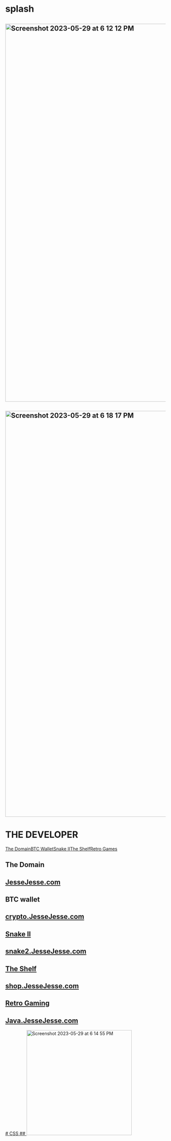 # splash
## <img width="1187" alt="Screenshot 2023-05-29 at 6 12 12 PM" src="https://github.com/sudo-self/splash/assets/119916323/5e0d9b6f-fe9c-44e4-9863-88cd843810a3">
## <img width="1275" alt="Screenshot 2023-05-29 at 6 18 17 PM" src="https://github.com/sudo-self/splash/assets/119916323/cae88328-0873-4a80-a956-517ce35fcdda">
### 
</head>
<body>
<sectio class="nav">
  <h1>THE DEVELOPER</h1>
  <div class="nav-container"><a class="nav-tab" href="#tab-svelte">The Domain</a><a class="nav-tab" href="#tab-esbuild">BTC Wallet</a><a class="nav-tab" href="#tab-next">Snake II</a><a class="nav-tab" href="#tab-typescript">The Shelf</a><a class="nav-tab" href="#tab-vite">Retro Games</a><span class="nav-tab-slider"></span></div>
</sectio>
<main class="main">
  <section class="slider" id="tab-svelte">
    <h1>The Domain</h1>
    <h2><a href="https://JesseJesse.com">JesseJesse.com</a></h2>
  </section>
  <section class="slider" id="tab-esbuild">
    <h1>BTC wallet</h1>
    <h2><a href="https://crypto.JesseJesse.com">crypto.JesseJesse.com</h2>
  </section>
  <section class="slider" id="tab-next">
    <h1>Snake II</h1>
    <h2><a href="https://snake2.JesseJesse.com">snake2.JesseJesse.com</h2>
  </section>
  <section class="slider" id="tab-typescript">
    <h1>The Shelf</h1>
    <h2><a href="https://shop.JesseJesse.com">shop.JesseJesse.com</h2>
  </section>
  <section class="slider" id="tab-vite">
    <h1>Retro Gaming</h1>
    <h2><a href="https://Java.JesseJesse.com">Java.JesseJesse.com</h2>
  </section>
</main>
<canvas class="background"></canvas>
</body>
</html>
# CSS
## <img width="330" alt="Screenshot 2023-05-29 at 6 14 55 PM" src="https://github.com/sudo-self/splash/assets/119916323/1c7db120-61c8-4575-a488-3899a565a13f">



